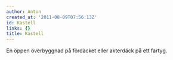 ```yaml
---
author: Anton
created_at: '2011-08-09T07:56:13Z'
id: Kastell
links: {}
title: Kastell
---
```


En öppen överbyggnad på fördäcket eller akterdäck på ett fartyg.
